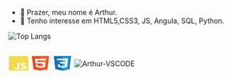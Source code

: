 - 👋 Prazer, meu nome é Arthur.
- 👀 Tenho interesse em HTML5,CSS3, JS, Angula, SQL, Python.


![Top Langs](https://github-readme-stats.vercel.app/api/top-langs/?username=arthurtozo&layout=compact)

<div style="display: inline_block"><br>
  <img align="center" alt="Arthur-Js" height="30" width="40" src="https://raw.githubusercontent.com/devicons/devicon/master/icons/javascript/javascript-plain.svg">
  <img align="center" alt="Arthur-HTML" height="30" width="40" src="https://raw.githubusercontent.com/devicons/devicon/master/icons/html5/html5-original.svg">
  <img align="center" alt="Arthur-CSS" height="30" width="40" src="https://raw.githubusercontent.com/devicons/devicon/master/icons/css3/css3-original.svg">
  <img align="center" alt="Arthur-VSCODE" height="30" width="40" src="https://upload.wikimedia.org/wikipedia/commons/9/9a/Visual_Studio_Code_1.35_icon.svg">
</div>

##
